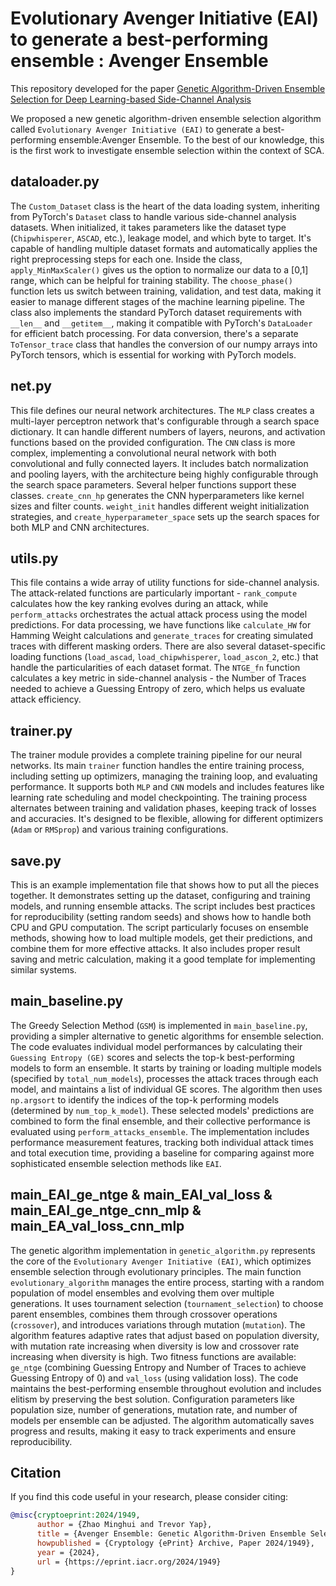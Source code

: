 # Evolutionary Avenger Initiative (EAI) to generate a best-performing ensemble : Avenger Ensemble

This repository developed for the paper [Genetic Algorithm-Driven Ensemble Selection for Deep Learning-based Side-Channel Analysis](https://sprint.iacr.org/2024/1949)

We proposed a new genetic algorithm-driven ensemble selection algorithm called `Evolutionary Avenger Initiative (EAI)` to generate a best-performing ensemble:Avenger Ensemble. To the best of our knowledge, this is the first work to investigate ensemble selection within the context of SCA.

## dataloader.py
The `Custom_Dataset` class is the heart of the data loading system, inheriting from PyTorch's `Dataset` class to handle various side-channel analysis datasets. When initialized, it takes parameters like the dataset type (`Chipwhisperer`, `ASCAD`, etc.), leakage model, and which byte to target. It's capable of handling multiple dataset formats and automatically applies the right preprocessing steps for each one.
Inside the class, `apply_MinMaxScaler()` gives us the option to normalize our data to a [0,1] range, which can be helpful for training stability. The `choose_phase()` function lets us switch between training, validation, and test data, making it easier to manage different stages of the machine learning pipeline.
The class also implements the standard PyTorch dataset requirements with `__len__` and `__getitem__`, making it compatible with PyTorch's `DataLoader` for efficient batch processing.
For data conversion, there's a separate `ToTensor_trace` class that handles the conversion of our numpy arrays into PyTorch tensors, which is essential for working with PyTorch models.

## net.py
This file defines our neural network architectures. The `MLP` class creates a multi-layer perceptron network that's configurable through a search space dictionary. It can handle different numbers of layers, neurons, and activation functions based on the provided configuration.
The `CNN` class is more complex, implementing a convolutional neural network with both convolutional and fully connected layers. It includes batch normalization and pooling layers, with the architecture being highly configurable through the search space parameters.
Several helper functions support these classes. `create_cnn_hp` generates the CNN hyperparameters like kernel sizes and filter counts. `weight_init` handles different weight initialization strategies, and `create_hyperparameter_space` sets up the search spaces for both MLP and CNN architectures.


## utils.py
This file contains a wide array of utility functions for side-channel analysis. The attack-related functions are particularly important - `rank_compute` calculates how the key ranking evolves during an attack, while `perform_attacks` orchestrates the actual attack process using the model predictions.
For data processing, we have functions like `calculate_HW` for Hamming Weight calculations and `generate_traces` for creating simulated traces with different masking orders. There are also several dataset-specific loading functions (`load_ascad`, `load_chipwhisperer`, `load_ascon_2`, etc.) that handle the particularities of each dataset format.
The `NTGE_fn` function calculates a key metric in side-channel analysis - the Number of Traces needed to achieve a Guessing Entropy of zero, which helps us evaluate attack efficiency.

## trainer.py
The trainer module provides a complete training pipeline for our neural networks. Its main `trainer` function handles the entire training process, including setting up optimizers, managing the training loop, and evaluating performance. It supports both `MLP` and `CNN` models and includes features like learning rate scheduling and model checkpointing.
The training process alternates between training and validation phases, keeping track of losses and accuracies. It's designed to be flexible, allowing for different optimizers (`Adam` or `RMSprop`) and various training configurations.

## save.py
This is an example implementation file that shows how to put all the pieces together. It demonstrates setting up the dataset, configuring and training models, and running ensemble attacks. The script includes best practices for reproducibility (setting random seeds) and shows how to handle both CPU and GPU computation.
The script particularly focuses on ensemble methods, showing how to load multiple models, get their predictions, and combine them for more effective attacks. It also includes proper result saving and metric calculation, making it a good template for implementing similar systems.

## main_baseline.py
The Greedy Selection Method (`GSM`) is implemented in `main_baseline.py`, providing a simpler alternative to genetic algorithms for ensemble selection. The code evaluates individual model performances by calculating their `Guessing Entropy (GE)` scores and selects the top-k best-performing models to form an ensemble. It starts by training or loading multiple models (specified by `total_num_models`), processes the attack traces through each model, and maintains a list of individual GE scores. The algorithm then uses `np.argsort` to identify the indices of the top-k performing models (determined by `num_top_k_model`). These selected models' predictions are combined to form the final ensemble, and their collective performance is evaluated using `perform_attacks_ensemble`. The implementation includes performance measurement features, tracking both individual attack times and total execution time, providing a baseline for comparing against more sophisticated ensemble selection methods like `EAI`.

## main_EAI_ge_ntge & main_EAI_val_loss & main_EAI_ge_ntge_cnn_mlp & main_EA_val_loss_cnn_mlp
The genetic algorithm implementation in `genetic_algorithm.py` represents the core of the `Evolutionary Avenger Initiative (EAI)`, which optimizes ensemble selection through evolutionary principles. The main function `evolutionary_algorithm` manages the entire process, starting with a random population of model ensembles and evolving them over multiple generations. It uses tournament selection (`tournament_selection`) to choose parent ensembles, combines them through crossover operations (`crossover`), and introduces variations through mutation (`mutation`). The algorithm features adaptive rates that adjust based on population diversity, with mutation rate increasing when diversity is low and crossover rate increasing when diversity is high. Two fitness functions are available: `ge_ntge` (combining Guessing Entropy and Number of Traces to achieve Guessing Entropy of 0) and `val_loss` (using validation loss). The code maintains the best-performing ensemble throughout evolution and includes elitism by preserving the best solution. Configuration parameters like population size, number of generations, mutation rate, and number of models per ensemble can be adjusted. The algorithm automatically saves progress and results, making it easy to track experiments and ensure reproducibility.

## Citation
If you find this code useful in your research, please consider citing:

```bibtex
@misc{cryptoeprint:2024/1949,
      author = {Zhao Minghui and Trevor Yap},
      title = {Avenger Ensemble: Genetic Algorithm-Driven Ensemble Selection for Deep Learning-based Side-Channel Analysis},
      howpublished = {Cryptology {ePrint} Archive, Paper 2024/1949},
      year = {2024},
      url = {https://eprint.iacr.org/2024/1949}
}
